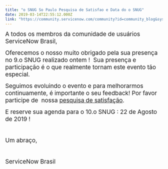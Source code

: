 ```yaml
---
title: "o SNUG So Paulo Pesquisa de Satisfao e Data do o SNUG"
date: 2019-03-14T22:55:12.000Z
link: "https://community.servicenow.com/community?id=community_blog&sys_id=691ed6b3dbc43bc0fece0b55ca9619ab"
---
```

<p><span style="font-size: 14pt;">A todos os membros da comunidade de usuários ServiceNow Brasil, </span></p>
<p><span style="font-size: 14pt;">Oferecemos o nosso muito obrigado pela sua presença no 9.o SNUG realizado ontem !  Sua presença e participação é o que realmente tornam este evento tão especial. </span></p>
<p><span style="font-size: 14pt;">Seguimos evoluindo o evento e para melhorarmos continuamente, é importante o seu feedback! Por favor participe de  nossa <a href="https://surf.service-now.com/sp?id&#61;public_survey&amp;type_id&#61;7788aaebdb80f740014fffd51d9619c5" rel="nofollow">pesquisa de satisfação</a>. </span></p>
<p><span style="font-size: 14pt;">E reserve sua agenda para o 10.o SNUG : 22 de Agosto de 2019 !</span></p>
<p> </p>
<p><span style="font-size: 14pt;">Um abraço, </span></p>
<p> </p>
<p><span style="font-size: 14pt;">ServiceNow Brasil </span></p>